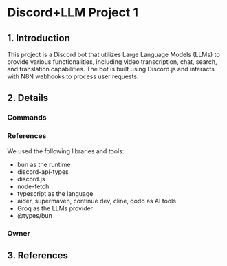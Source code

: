 # Discord+LLM Project 1

## 1. Introduction
This project is a Discord bot that utilizes Large Language Models (LLMs) to provide various functionalities, including video transcription, chat, search, and translation capabilities. The bot is built using Discord.js and interacts with N8N webhooks to process user requests.

## 2. Details
### Commands
### References
We used the following libraries and tools:
- bun as the runtime
- discord-api-types
- discord.js
- node-fetch
- typescript as the language
- aider, supermaven, continue dev, cline, qodo as AI tools
- Groq as the LLMs provider
- @types/bun
### Owner

## 3. References
